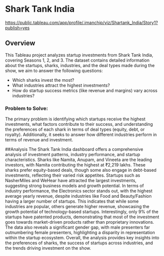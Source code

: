 # Shark Tank India
https://public.tableau.com/app/profile/.imanchip/viz/Shartank_India/Story1?publish=yes

## Overview
This Tableau project analyzes startup investments from Shark Tank India, covering Seasons 1, 2, and 3. The dataset contains detailed information about the startups, sharks, industries, and the deal types made during the show, we aim to answer the following questions:
- Which sharks invest the most?
- What industries attract the highest investments?
- How do startup success metrics (like revenue and margins) vary across industries?

### Problem to Solve:
The primary problem is identifying which startups receive the highest investments, what factors contribute to their success, and understanding the preferences of each shark in terms of deal types (equity, debt, or royalty). Additionally, it seeks to answer how different industries perform in terms of revenue and investment.

##Analysis
The Shark Tank India dashboard offers a comprehensive analysis of investment patterns, industry performance, and startup characteristics. Sharks like Namita, Anupam, and Vineeta are the leading investors, with Namita contributing the highest at ₹2,219 lakhs. These sharks prefer equity-based deals, though some also engage in debt-based investments, reflecting their varied risk appetites. Startups such as NasherMiles and WeHear have attracted the largest investments, suggesting strong business models and growth potential. In terms of industry performance, the Electronics sector stands out, with the highest average yearly revenue, despite industries like Food and Beauty/Fashion having a larger number of startups. This indicates that while some industries are popular, others generate higher revenue, showcasing the growth potential of technology-based startups. Interestingly, only 9% of the startups have patented products, demonstrating that most of the investment goes towards market-driven products rather than proprietary innovations. The data also reveals a significant gender gap, with male presenters far outnumbering female presenters, highlighting a disparity in representation within the startup ecosystem. Overall, the analysis provides key insights into the preferences of sharks, the success of startups across industries, and the trends driving investment on the show.

